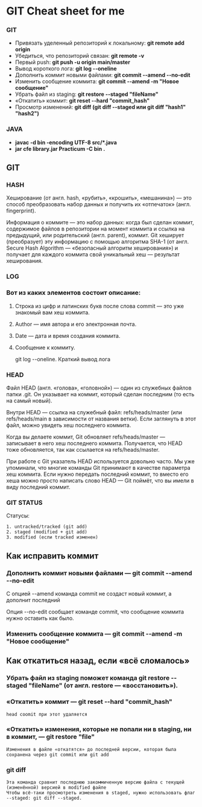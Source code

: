 # GIT Cheat sheet for me

### GIT
  * Привязать уделенный репозиторий к локальному: __git remote add origin <link>__
  * Убедиться, что репозиторий связан: __git remote -v__
  * Первый push: __git push -u origin main/master__
  * Вывод короткого лога: __git log --oneline__
  * Дополнить коммит новыми файлами: __git commit --amend --no-edit__
  * Изменить сообщение коммита: __git commit --amend -m "Новое сообщение"__
  * Убрать файл из staging: __git restore --staged "fileName"__
  * «Откатить» коммит: __git reset --hard "commit_hash"__
  * Просмотр изменений: __git diff (git diff --staged или git diff "hash1" "hash2")__

### JAVA
  - __javac -d bin -encoding UTF-8 src/*.java__
  - __jar cfe library.jar Practicum -C bin .__


## GIT

### HASH

Хеширование (от англ. hash, «рубить», «крошить», «мешанина») — это способ преобразовать набор данных и получить их «отпечаток» (англ. fingerprint).


Информация о коммите — это набор данных: когда был сделан коммит, содержимое файлов в репозитории на момент коммита и ссылка на предыдущий, или родительский (англ. parent), коммит. Git хеширует (преобразует) эту информацию с помощью алгоритма SHA-1 (от англ. Secure Hash Algorithm — «безопасный алгоритм хеширования») и получает для каждого коммита свой уникальный хеш — результат хеширования.

### LOG

### Вот из каких элементов состоит описание:
1. Строка из цифр и латинских букв после слова commit — это уже знакомый вам хеш коммита.
2. Author — имя автора и его электронная почта.
3. Date — дата и время создания коммита.
4. Сообщение к коммиту.


    git log --oneline. Краткий вывод лога

### HEAD


Файл HEAD (англ. «голова», «головной») — один из служебных файлов папки .git. Он указывает на коммит, который сделан последним (то есть на самый новый).

Внутри HEAD — ссылка на служебный файл: refs/heads/master (или refs/heads/main в зависимости от названия ветки). Если заглянуть в этот файл, можно увидеть хеш последнего коммита.

Когда вы делаете коммит, Git обновляет refs/heads/master — записывает в него хеш последнего коммита. Получается, что HEAD тоже обновляется, так как ссылается на refs/heads/master.

При работе с Git указатель HEAD используется довольно часто. Мы уже упоминали, что многие команды Git принимают в качестве параметра хеш коммита. Если нужно передать последний коммит, то вместо его хеша можно просто написать слово HEAD — Git поймёт, что вы имели в виду последний коммит.


### GIT STATUS

Статусы:

    1. untracked/tracked (git add)
    2. staged (modified + git add)
    3. modified (если tracked изменен)

## Как исправить коммит

### Дополнить коммит новыми файлами — git commit --amend --no-edit

С опцией --amend команда commit не создаст новый коммит, а дополнит последний

Опция --no-edit сообщает команде commit, что сообщение коммита нужно оставить как было.

### Изменить сообщение коммита — git commit --amend -m "Новое сообщение"

## Как откатиться назад, если «всё сломалось»

### Убрать файл из staging поможет команда git restore --staged "fileName" (от англ. restore — «восстановить»).

### «Откатить» коммит — git reset --hard "commit_hash"

    head coomit при этот удаляется

### «Откатить» изменения, которые не попали ни в staging, ни в коммит, — git restore "file"

    Изменения в файле «откатятся» до последней версии, которая была сохранена через git commit или git add

### git diff
    Эта команда сравнит последнюю закоммиченную версию файла с текущей (изменённой) версией в modified файле
    Чтобы всё-таки просмотреть изменения в staged, нужно использовать флаг --staged: git diff --staged.